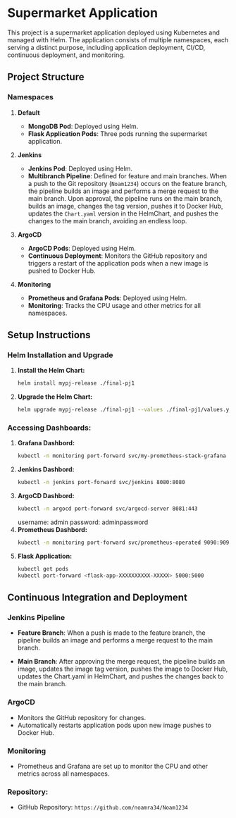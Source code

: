 # Supermarket Application

This project is a supermarket application deployed using Kubernetes and managed with Helm. The application consists of multiple namespaces, each serving a distinct purpose, including application deployment, CI/CD, continuous deployment, and monitoring.

## Project Structure

### Namespaces

1. **Default**
   - **MongoDB Pod**: Deployed using Helm.
   - **Flask Application Pods**: Three pods running the supermarket application.

2. **Jenkins**
   - **Jenkins Pod**: Deployed using Helm.
   - **Multibranch Pipeline**: Defined for feature and main branches. When a push to the Git repository (`Noam1234`) occurs on the feature branch, the pipeline builds an image and performs a merge request to the main branch. Upon approval, the pipeline runs on the main branch, builds an image, changes the tag version, pushes it to Docker Hub, updates the `Chart.yaml` version in the HelmChart, and pushes the changes to the main branch, avoiding an endless loop.

3. **ArgoCD**
   - **ArgoCD Pods**: Deployed using Helm.
   - **Continuous Deployment**: Monitors the GitHub repository and triggers a restart of the application pods when a new image is pushed to Docker Hub.

4. **Monitoring**
   - **Prometheus and Grafana Pods**: Deployed using Helm.
   - **Monitoring**: Tracks the CPU usage and other metrics for all namespaces.

## Setup Instructions

### Helm Installation and Upgrade

1. **Install the Helm Chart:**
   ```sh
   helm install mypj-release ./final-pj1
   ```
2. **Upgrade the Helm Chart:**
    ```sh
    helm upgrade mypj-release ./final-pj1 --values ./final-pj1/values.yaml
    ```
### Accessing Dashboards:
1. **Grafana Dashbord:**
    ```sh
    kubectl -n monitoring port-forward svc/my-prometheus-stack-grafana 3000:80
    ```
2. **Jenkins Dashbord:**
    ```sh
    kubectl -n jenkins port-forward svc/jenkins 8080:8080
    ```
3. **ArgoCD Dashbord:**
    ```sh
    kubectl -n argocd port-forward svc/argocd-server 8081:443
    ```
    username: admin
    password: adminpassword
4. **Prometheus Dashbord:**
    ```sh
    kubectl -n monitoring port-forward svc/prometheus-operated 9090:9090
    ```
5. **Flask Application:**
    ```sh
    kubectl get pods
    kubectl port-forward <flask-app-XXXXXXXXXX-XXXXX> 5000:5000


## Continuous Integration and Deployment
### Jenkins Pipeline
- **Feature Branch**: When a push is made to the feature branch, the pipeline builds an image and   performs a merge request to the main branch.

- **Main Branch**: After approving the merge request, the pipeline builds an image, updates the image tag version, pushes the image to Docker Hub, updates the Chart.yaml in HelmChart, and pushes the changes back to the main branch.

### ArgoCD
- Monitors the GitHub repository for changes.
- Automatically restarts application pods upon new image pushes to Docker Hub.

### Monitoring
- Prometheus and Grafana are set up to monitor the CPU and other metrics across all namespaces.

### Repository:
- GitHub Repository: ```https://github.com/noamra34/Noam1234```